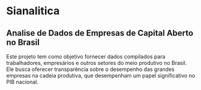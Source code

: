 # Sianalitica
## Analise de Dados de Empresas de Capital Aberto no Brasil 

Este projeto tem como objetivo fornecer dados compilados para trabalhadores, empresários e outros setores do meio produtivo no Brasil. Ele busca oferecer transparência sobre o desempenho das grandes empresas na cadeia produtiva, que desempenham um papel significativo no PIB nacional.
